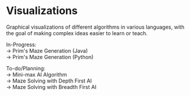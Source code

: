 # Visualizations
Graphical visualizations of different algorithms in various languages, with the goal of making complex ideas easier to learn or teach.

In-Progress:
  <br>-> Prim's Maze Generation (Java)
  <br>-> Prim's Maze Generation (Python)

To-do/Planning:
  <br>-> Mini-max AI Algorithm
  <br>-> Maze Solving with Depth First AI
  <br>-> Maze Solving with Breadth First AI
